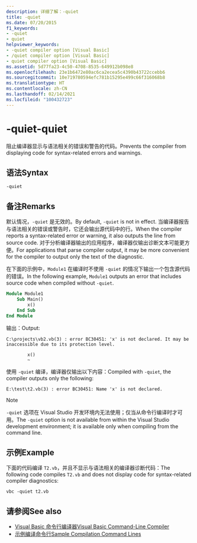 ```yaml
---
description: 详细了解：-quiet
title: -quiet
ms.date: 07/20/2015
f1_keywords:
- -quiet
- quiet
helpviewer_keywords:
- -quiet compiler option [Visual Basic]
- /quiet compiler option [Visual Basic]
- quiet compiler option [Visual Basic]
ms.assetid: 5d77fa23-4c50-4708-8535-649912b098e8
ms.openlocfilehash: 23e1b6472e80ac6ca2ecea5c4390b43722ccebb6
ms.sourcegitcommit: 10e719780594efc781b15295e499c66f316068b8
ms.translationtype: HT
ms.contentlocale: zh-CN
ms.lasthandoff: 02/14/2021
ms.locfileid: "100432723"
---
```

# <a name="-quiet"></a><span data-ttu-id="0b651-103">-quiet</span><span class="sxs-lookup"><span data-stu-id="0b651-103">-quiet</span></span>

<span data-ttu-id="0b651-104">阻止编译器显示与语法相关的错误和警告的代码。</span><span class="sxs-lookup"><span data-stu-id="0b651-104">Prevents the compiler from displaying code for syntax-related errors and warnings.</span></span>

## <a name="syntax"></a><span data-ttu-id="0b651-105">语法</span><span class="sxs-lookup"><span data-stu-id="0b651-105">Syntax</span></span>

```console
-quiet
```

## <a name="remarks"></a><span data-ttu-id="0b651-106">备注</span><span class="sxs-lookup"><span data-stu-id="0b651-106">Remarks</span></span>

<span data-ttu-id="0b651-107">默认情况，`-quiet` 是无效的。</span><span class="sxs-lookup"><span data-stu-id="0b651-107">By default, `-quiet` is not in effect.</span></span> <span data-ttu-id="0b651-108">当编译器报告与语法相关的错误或警告时，它还会输出源代码中的行。</span><span class="sxs-lookup"><span data-stu-id="0b651-108">When the compiler reports a syntax-related error or warning, it also outputs the line from source code.</span></span> <span data-ttu-id="0b651-109">对于分析编译器输出的应用程序，编译器仅输出诊断文本可能更方便。</span><span class="sxs-lookup"><span data-stu-id="0b651-109">For applications that parse compiler output, it may be more convenient for the compiler to output only the text of the diagnostic.</span></span>

<span data-ttu-id="0b651-110">在下面的示例中，`Module1` 在编译时不使用 `-quiet` 的情况下输出一个包含源代码的错误。</span><span class="sxs-lookup"><span data-stu-id="0b651-110">In the following example, `Module1` outputs an error that includes source code when compiled without `-quiet`.</span></span>

```vb
Module Module1
    Sub Main()
        x()
    End Sub
End Module
```

<span data-ttu-id="0b651-111">输出：</span><span class="sxs-lookup"><span data-stu-id="0b651-111">Output:</span></span>

```console
C:\projects\vb2.vb(3) : error BC30451: 'x' is not declared. It may be inaccessible due to its protection level.

        x()
        ~
```

<span data-ttu-id="0b651-112">使用 `-quiet` 编译，编译器仅输出以下内容：</span><span class="sxs-lookup"><span data-stu-id="0b651-112">Compiled with `-quiet`, the compiler outputs only the following:</span></span>

```console
E:\test\t2.vb(3) : error BC30451: Name 'x' is not declared.
```

> [!NOTE]
> <span data-ttu-id="0b651-113">`-quiet` 选项在 Visual Studio 开发环境内无法使用；仅当从命令行编译时才可用。</span><span class="sxs-lookup"><span data-stu-id="0b651-113">The `-quiet` option is not available from within the Visual Studio development environment; it is available only when compiling from the command line.</span></span>

## <a name="example"></a><span data-ttu-id="0b651-114">示例</span><span class="sxs-lookup"><span data-stu-id="0b651-114">Example</span></span>

<span data-ttu-id="0b651-115">下面的代码编译 `T2.vb`，并且不显示与语法相关的编译器诊断代码：</span><span class="sxs-lookup"><span data-stu-id="0b651-115">The following code compiles `T2.vb` and does not display code for syntax-related compiler diagnostics:</span></span>

```console
vbc -quiet t2.vb
```

## <a name="see-also"></a><span data-ttu-id="0b651-116">请参阅</span><span class="sxs-lookup"><span data-stu-id="0b651-116">See also</span></span>

- [<span data-ttu-id="0b651-117">Visual Basic 命令行编译器</span><span class="sxs-lookup"><span data-stu-id="0b651-117">Visual Basic Command-Line Compiler</span></span>](index.md)
- [<span data-ttu-id="0b651-118">示例编译命令行</span><span class="sxs-lookup"><span data-stu-id="0b651-118">Sample Compilation Command Lines</span></span>](sample-compilation-command-lines.md)
